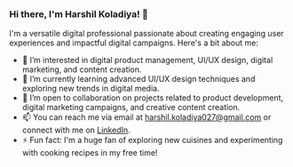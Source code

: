 ### Hi there, I'm Harshil Koladiya! 👋

I'm a versatile digital professional passionate about creating engaging user experiences and impactful digital campaigns. Here's a bit about me:

- 👀 I’m interested in digital product management, UI/UX design, digital marketing, and content creation.
- 🌱 I’m currently learning advanced UI/UX design techniques and exploring new trends in digital media.
- 💼 I’m open to collaboration on projects related to product development, digital marketing campaigns, and creative content creation.
- 📫 You can reach me via email at harshil.koladiya027@gmail.com or connect with me on [LinkedIn](https://www.linkedin.com/in/harshilkoladiya).
- ⚡ Fun fact: I'm a huge fan of exploring new cuisines and experimenting with cooking recipes in my free time!

<!-- Feel free to reach out and connect! Let's create something awesome together! -->
